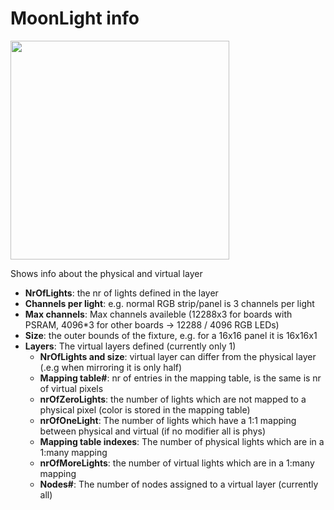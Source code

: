 # MoonLight info

<img width="350" src="https://github.com/user-attachments/assets/f0023a22-ed53-43f6-98bf-6a0869b59db1" />

Shows info about the physical and virtual layer

* **NrOfLights**: the nr of lights defined in the layer
* **Channels per light**: e.g. normal RGB strip/panel is 3 channels per light
* **Max channels**: Max channels availeble (12288x3 for boards with PSRAM, 4096*3 for other boards -> 12288 / 4096 RGB LEDs)
* **Size**: the outer bounds of the fixture, e.g. for a 16x16 panel it is 16x16x1
* **Layers**: The virtual layers defined (currently only 1)
    * **NrOfLights and size**: virtual layer can differ from the physical layer (.e.g when mirroring it is only half)
    * **Mapping table#**: nr of entries in the mapping table, is the same is nr of virtual pixels
    * **nrOfZeroLights**: the number of lights which are not mapped to a physical pixel (color is stored in the mapping table)
    * **nrOfOneLight**: The number of lights which have a 1:1 mapping between physical and virtual (if no modifier all is phys)
    * **Mapping table indexes**: The number of physical lights which are in a 1:many mapping
    * **nrOfMoreLights**: the number of virtual lights which are in a 1:many mapping
    * **Nodes#**: The number of nodes assigned to a virtual layer (currently all)
